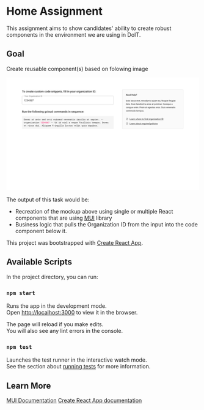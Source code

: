 # Home Assignment

This assignment aims to show candidates' ability to create robust components in the environment we are using in DoIT.

## Goal
Create reusable component(s) based on folowing image

![task](/task-mockup.png)

The output of this task would be:

- Recreation of the mockup above using single or multiple React components that are using [MUI](https://mui.com) library
- Business logic that pulls the Organization ID from the input into the code component below it.

This project was bootstrapped with [Create React App](https://github.com/facebook/create-react-app).

## Available Scripts

In the project directory, you can run:

### `npm start`

Runs the app in the development mode.\
Open [http://localhost:3000](http://localhost:3000) to view it in the browser.

The page will reload if you make edits.\
You will also see any lint errors in the console.

### `npm test`

Launches the test runner in the interactive watch mode.\
See the section about [running tests](https://facebook.github.io/create-react-app/docs/running-tests) for more information.


## Learn More

[MUI Documentation](https://mui.com/material-ui/getting-started/usage/)
[Create React App documentation](https://facebook.github.io/create-react-app/docs/getting-started)

